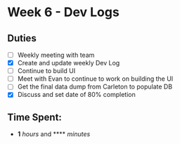 # Week 6 - Dev Logs

## Duties
 - [ ] Weekly meeting with team
 - [X] Create and update weekly Dev Log
 - [ ] Continue to build UI
 - [ ] Meet with Evan to continue to work on building the UI
 - [ ] Get the final data dump from Carleton to populate DB
 - [X] Discuss and set date of 80% completion

## Time Spent:
* **1** _hours_ and **** _minutes_
